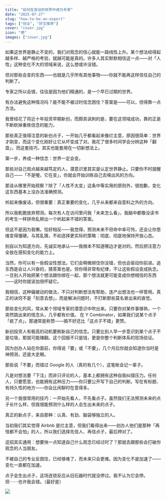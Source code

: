 ```yaml
---
title: "如何在变动的世界中成为专家"
date: "2025-07-27"
slug: "how-to-be-an-expert"
tags: ["创业", "好文推荐"]
cover: "cover.jpg"
icon: "😎"
images: ["cover.jpg"]
---
```

如果这世界是静止不变的，我们对观念的信心就能一路线性上升。某个想法经得起越多样、越严格的考验，就越可能是真的。许多人其实默默相信这一点——对「人性」这种变化不大的领域来说，这么想或许没错。



但对那些会变的东西——也就是几乎所有其他事物——你就不能再这样信任自己的判断了。



专家之所以会错，往往是因为他们精通的，是一个早已过期的世界。



有办法避免这种情况吗？能不能不被过时信念困住？答案是——可以，但得靠一点方法。



我曾经花了将近十年投资早期新创，而颇具讽刺的是，要在这领域成功，靠的正是不断砍掉重练信念的能力。



那些真正值得注意的新创点子，一开始几乎都看起来像烂主意，原因很简单：世界才刚变，而这个变化刚好让它从坏变成了对。我花了很多时间学会分辨这种「翻盘」，而这套技巧，其实也能套用在一切新想法上。



第一步，养成一种信念：世界一定会变。



那些对自己观点越来越笃定的人，潜意识里其实是认定世界静止。只要你不时提醒自己——「不是喔，它在变」，你就会开始训练自己去嗅出风的方向。



那该从哪里开始观察？除了「人性不太变」这条中等实用的原则外，很抱歉，变化这东西基本上没办法准确预测。



听起来像废话，但很重要：真正重要的变化，几乎从来都来自意料之外的方向。



所以我乾脆放弃预测。每次有人在访问里问我「未来怎么看」，我脑中都像没读书的考生一样拼命乱掰出一个听起来不错的答案。



但这不是因为我懒。恰好相反——我觉得，预测未来不但命中率可怜，还会让你思维变得僵硬。与其乱猜，不如选择更实际的策略：彻底、彻底地保持开放心态。



别自以为知道方向，先诚实地承认——我根本不知道哪边才是对的。然后把注意力全放在感知变化的能力上。



当然，你可以有一些假设性想法。它们会稍微绑住你没错，但也会驱动你前进。追东西是会让人兴奋的，猜答案也是。但你得非常有纪律，不让这些假设变成执念。
一旦别人开始把某个想法跟你绑在一起，那个想法就更可能变成你想相信的东西——这时你就该加倍怀疑它。



我相信，这种偏被动的做法，不只对判断想法有帮助，连产出想法也一样管用。真正的诀窍不是「刻意去想」，而是解决问题时，不打断那些莫名冒出来的直觉。



那些变化的风，常从某个领域专家的潜意识中吹出来。只要你对某件事够熟，一个突然跳出来的怪念头，几乎都有价值。
在 Y Combinator，如果我们说某个点子「疯了点」，那通常是称赞——搞不好还比「这点子不错」更赞。



新创投资人有极高的动机要刷新自己的信念。只要比别人早一步意识到某个点子不是垃圾，那就可能赚翻。这个回报不只是钱，更是你整个判断体系的现场验证。



因为创办人站在你面前，你得说「要」或「不要」，几个月后你就会知道你当时是神预测，还是大走眼。



那些说「不要」而错过 Google 的人（真的有几个），这笔帐会记一辈子。



凡是对想法要「下注」而非只评论的人，基本上都拥有这种自我纠错压力。任何人，只要愿意，也能拥有这种压力——你只要公开写下自己的判断。写在有标题、有持久性的地方——你会比闲聊时在意得多。



另一个我很常用的技巧：一开始先看人，不先看点子。虽然我们无法预测未来的点子长什么样，但我很能预测什么样的人会生出未来的点子。



真正的新点子，来自那种：认真、有劲、脑袋够独立的人。



当初我们其实觉得 Airbnb 是烂主意，但我们看得出来——创办人他们是那种「再怪都不会怕」的人，所以我们选择先信人、再信点子，最后押对了。



这招其实通用：想要快一点知道自己什么观念已经过时了？那就去跟那些会打破你观念的人当朋友。



不被自己的专业反困住，已经够难了，而未来只会更难。因为变化不是加速了——变化一直都在加速。



点子会生出点子，这场连锁反应从旧石器时代就没停过。我不认为它会停。
但⋯⋯也许我会错。（最好是）




![](https://prod-files-secure.s3.us-west-2.amazonaws.com/112d0858-5090-4d34-a606-b75eb8d65fd2/46476355-9cf3-4e99-9b7a-3531bc426380/1000202064.png?X-Amz-Algorithm=AWS4-HMAC-SHA256&X-Amz-Content-Sha256=UNSIGNED-PAYLOAD&X-Amz-Credential=ASIAZI2LB466XYPY4VZJ%2F20250911%2Fus-west-2%2Fs3%2Faws4_request&X-Amz-Date=20250911T234251Z&X-Amz-Expires=3600&X-Amz-Security-Token=IQoJb3JpZ2luX2VjEKb%2F%2F%2F%2F%2F%2F%2F%2F%2F%2FwEaCXVzLXdlc3QtMiJGMEQCIDJF%2Fhg0oE412JhgeTLeboAfsj8cb8mxGyC69ghJoGotAiBRrWFgxPs8kNsQEecryo%2BfR3L4NuXthfXMp%2BFy20SiPyr%2FAwgfEAAaDDYzNzQyMzE4MzgwNSIMlcV6jYtr%2FzhQB6UUKtwDZ56tkJUeTL8FTgyEM4FEaijjeZcXEl3CmLSSVzmvHT8xZHbIO%2FGDOCXlSpKGFlqpvxEy1j2IqI3QT3S7EGhBb7LFbGefkwTNUoJbsAFGM1QSg%2BPEZGP9stE2ktKW211RIiAW%2FFUMq9U2ltSTxupM32wbSu8zNCT3qXR1FbVDTQnwzSHhgNz8y6T1I7q3QCen%2FYBW3EOm%2Fdfs82x7iyQ%2BD%2FnkqaBVObNapYDZMfjtaQh2u12uBPPveZlaa53Q4RYPeaC%2BOM9i%2Bf7ui%2FGuNMNAyBweIpJUPOuun4GaiN7yKlf84cwqeqKvX3FITxLf6sQT3d1my5tQb3gXO8qkhOqO0lVnIGZpLU5kCcOiJcgq76QSsIh1YpqEmBrMOMUV4B2JwnSk20jZKfbRaC9%2Fz2OkMr%2Ftcr6BY8ln0BCsmIO7H7WzzhwntZct6ml%2F9WiXgZj34y4hXBngt5%2BuPS7H1%2Bdbu0YCp2AEZ9WR8IPzU3kOecDa3xdZkszYvRYS3Wbn%2FKxizQTJHSNoNEQEVeLt9RiXo1Zzt74dexD9Du2vm7v%2BUG0B%2BNg76IqpoAwepp%2FkZWfA2%2BlkVOuS7v3nCtnqyB8nBho4CezZeIpTDz399GGhrKIbR4UtnHQGzF6vTa8wuIWNxgY6pgFCpMfaWXbhjRWbM68vbdVgrVQNSWYWELzYHGN1exRchAw%2FXq1vWdTqHfTjNI9xZu%2Byw%2BbzGk%2B9FZEgd8NpmgDKCQDDwEuj2z%2B16NqJciaMa4ZUZyubfucqIsIphL8dD5V9L%2BhsoKTasp4wKBceI486HVIItFgG8oJ47YzJdTgDBkRO0rFLJ%2FcC5Dqg3f%2FKB4q%2FGqCPKKGwefuH5bcxnFI%2FGFlOzx93&X-Amz-Signature=2f4a7bde6617f7d31916e1b4ef8deb2517e5f607c0ed96fe223472f60d5633e9&X-Amz-SignedHeaders=host&x-amz-checksum-mode=ENABLED&x-id=GetObject)

